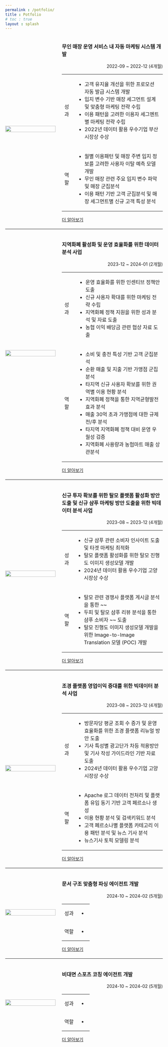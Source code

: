 ```yaml
---
permalink : /potfolio/
title : Potfolio
# toc : true
layout : splash
---
```


<style>
    .project-container {
        display: flex;
        align-items: center;
        margin-bottom: 20px;
    }
    .image-left {
        flex: 1;
        margin-right: 20px;
    }
    .detail-right {
        flex: 2;
    }
    .project-container img {
        width: 100%;
        height: auto;
    }
    .detail-right a {
        text-align: right;
    }
    .project-right{
        text-align: right;
    }
    table {
        border:none
    }
</style>

<div class="project-container">
    <div class="image-left">
        <img src="{{ site.url }}{{ site.baseurl }}/_pages/images_pages/project03/sample03.png"> 
    </div>
    <div class="detail-right">
        <h3>무인 매장 운영 서비스 내 자동 마케팅 시스템 개발</h3>
        <p class="project-right">2022-09 ~ 2022-12 (4개월)</p>
        <table>
            <tr>
                <td>성과</td>
                <td>
                    <ul>
                        <li>고객 유지율 개선을 위한 프로모션 자동 발급 시스템 개발</li>
                        <li>입지 변수 기반 매장 세그먼트 설계 및 맞춤형 마케팅 전략 수립</li>
                        <li>이용 패턴을 고려한 이용자 세그멘트별 마케팅 전략 수립</li>
                        <li>2022년 데이터 활용 우수기업 부산시장상 수상</li>
                    </ul>
                </td>
            </tr>
            <tr>
                <td>역할</td>
                <td>
                    <ul>
                        <li>월별 이용패턴 및 매장 주변 입지 정보를 고려한 사용자 이탈 예측 모델 개발</li>
                        <li>무인 매장 관련 주요 입지 변수 파악 및 매장 군집분석</li>
                        <li>이용 패턴 기반 고객 군집분석 및 매장 세그먼트별 신규 고객 특성 분석</li>
                    </ul>
                </td>
            </tr>
        </table>
        <a href="/project01/">더 알아보기</a>
    </div>
</div>
<hr>
<div class="project-container">
    <div class="image-left">
        <img src="{{ site.url }}{{ site.baseurl }}/_pages/images_pages/project03/sample03.png"> 
    </div>
    <div class="detail-right">
        <h3>지역화폐 활성화 및 운영 효율화를 위한 데이터 분석 사업</h3>
        <p class="project-right">2023-12 ~ 2024-01 (2개월)</p>
        <table>
            <tr>
                <td>성과</td>
                <td>
                    <ul>
                        <li>운영 효율화를 위한 인센티브 정책안 도출</li>
                        <li>신규 사용자 확대를 위한 마케팅 전략 수립</li>
                        <li>지역화폐 정책 지원을 위한 성과 분석 및 자료 도출</li>
                        <li>농협 이익 배당금 관련 협상 자료 도출</li>
                    </ul>
                </td>
            </tr>
            <tr>
                <td>역할</td>
                <td>
                    <ul>
                        <li>소비 및 충전 특성 기반 고객 군집분석</li>
                        <li>순환 매출 및 지출 기반 가맹점 군집분석</li>
                        <li>타지역 신규 사용자 확보를 위한 권역별 이용 현황 분석</li>
                        <li>지역화폐 정책을 통한 지역균형발전 효과 분석</li>
                        <li>매출 30억 초과 가맹점에 대한 규제 전/후 분석</li>
                        <li>타지역 지역화폐 정책 대비 운영 우월성 검증</li>
                        <li>지역화폐 사용량과 농협마트 매출 상관분석</li>
                    </ul>
                </td>
            </tr>
        </table>
        <a href="/project01/">더 알아보기</a>
    </div>
</div>
<hr>
<div class="project-container">
    <div class="image-left">
        <img src="{{ site.url }}{{ site.baseurl }}/_pages/images_pages/project03/sample03.png"> 
    </div>
    <div class="detail-right">
        <h3>신규 투자 확보를 위한 탈모 플랫폼 활성화 방안 도출 및 신규 샴푸 마케팅 방안 도출을 위한 빅데이터 분석 사업</h3>
        <p class="project-right">2023-08 ~ 2023-12 (4개월)</p>
        <table>
            <tr>
                <td>성과</td>
                <td>
                    <ul>
                        <li>신규 샴푸 관련 소비자 인사이트 도출 및 타겟 마케팅 최적화</li>
                        <li>탈모 플랫폼 활성화를 위한 탈모 진행도 이미지 생성모델 개발</li>
                        <li>2024년 데이터 활용 우수기업 고양시장상 수상</li>
                    </ul>
                </td>
            </tr>
            <tr>
                <td>역할</td>
                <td>
                    <ul>
                        <li>탈모 관련 경쟁사 플랫폼 게시글 분석을 통한 ~~</li>
                        <li>두피 및 탈모 샴푸 리뷰 분석을 통한 샴푸 소비자 ~~ 도출</li>
                        <li>탈모 진행도 이미지 생성모델 개발을 위한 Image-to-Image Translation 모델 (POC) 개발</li>
                    </ul>
                </td>
            </tr>
        </table>
        <a href="/project01/">더 알아보기</a>
    </div>
</div>
<hr>
<div class="project-container">
    <div class="image-left">
        <img src="{{ site.url }}{{ site.baseurl }}/_pages/images_pages/project03/sample03.png"> 
    </div>
    <div class="detail-right">
        <h3>조경 플랫폼 영업이익 증대를 위한 빅데이터 분석 사업</h3>
        <p class="project-right">2023-08 ~ 2023-12 (4개월)</p>
        <table>
            <tr>
                <td>성과</td>
                <td>
                    <ul>
                        <li>방문자당 평균 조회 수 증가 및 운영 효율화를 위한 조경 플랫폼 리뉴얼 방안 도출</li>
                        <li>기사 특성별 광고단가 차등 적용방안 및 기사 작성 가이드라인 기반 자료 도출</li>
                        <li>2024년 데이터 활용 우수기업 고양시장상 수상</li>
                    </ul>
                </td>
            </tr>
            <tr>
                <td>역할</td>
                <td>
                    <ul>
                        <li>Apache 로그 데이터 전처리 및 플랫폼 유입 동기 기반 고객 페르소나 생성</li>
                        <li>이용 현황 분석 및 검색키워드 분석</li>
                        <li>고객 페르소나별 플랫폼 카테고리 이용 패턴 분석 및 뉴스 기사 분석</li>
                        <li>뉴스기사 토픽 모델링 분석</li>
                    </ul>
                </td>
            </tr>
        </table>
        <a href="/project01/">더 알아보기</a>
    </div>
</div>
<hr>
<div class="project-container">
    <div class="image-left">
        <img src="{{ site.url }}{{ site.baseurl }}/_pages/images_pages/project03/sample03.png"> 
    </div>
    <div class="detail-right">
        <h3>문서 구조 맞춤형 파싱 에이전트 개발</h3>
        <p class="project-right">2024-10 ~ 2024-02 (5개월)</p>
        <table>
            <tr>
                <td>성과</td>
                <td>
                    <ul>
                        <li></li>
                    </ul>
                </td>
            </tr>
            <tr>
                <td>역할</td>
                <td>
                    <ul>
                        <li></li>
                    </ul>
                </td>
            </tr>
        </table>
        <a href="/project01/">더 알아보기</a>
    </div>
</div>
<hr>
<div class="project-container">
    <div class="image-left">
        <img src="{{ site.url }}{{ site.baseurl }}/_pages/images_pages/project03/sample03.png"> 
    </div>
    <div class="detail-right">
        <h3>비대면 스포츠 코칭 에이전트 개발</h3>
        <p class="project-right">2024-10 ~ 2024-02 (5개월)</p>
        <table>
            <tr>
                <td>성과</td>
                <td>
                    <ul>
                        <li></li>
                    </ul>
                </td>
            </tr>
            <tr>
                <td>역할</td>
                <td>
                    <ul>
                        <li></li>
                    </ul>
                </td>
            </tr>
        </table>
        <a href="/project01/">더 알아보기</a>
    </div>
</div>